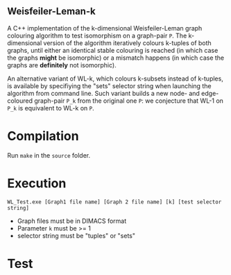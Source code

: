 ## Weisfeiler-Leman-k
A C++ implementation of the k-dimensional Weisfeiler-Leman graph colouring algorithm to test isomorphism on a graph-pair `P`. The k-dimensional version of the algorithm iteratively colours k-tuples of both graphs, until either an identical stable colouring is reached (in which case the graphs **might** be isomorphic) or a mismatch happens (in which case the graphs are **definitely** not isomorphic). 

An alternative variant of WL-k, which colours k-subsets instead of k-tuples, is available by specifiying the "sets" selector string when launching the algorithm from command line. Such variant builds a new node- and edge-coloured graph-pair `P_k` from the original one `P`: we conjecture that WL-1 on `P_k` is equivalent to WL-k on `P`.   

# Compilation
Run `make` in the `source` folder.

# Execution
`WL_Test.exe [Graph1 file name] [Graph 2 file name] [k] [test selector string]`
- Graph files must be in DIMACS format
- Parameter `k` must be >= 1
- selector string must be "tuples" or "sets"

# Test
